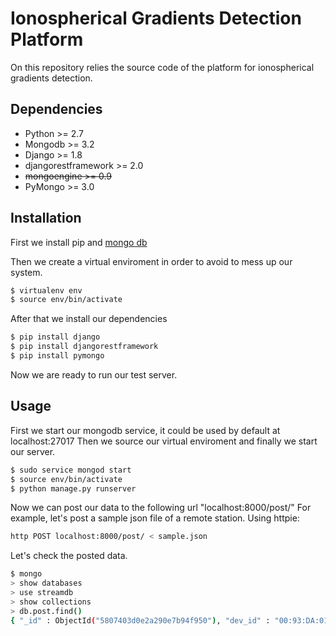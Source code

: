 Ionospherical Gradients Detection Platform
==========================================

On this repository relies the source code of the platform for ionospherical gradients detection.


## Dependencies

* Python      >=  2.7
* Mongodb     >=  3.2
* Django      >=  1.8
* djangorestframework >=  2.0 
* ~~mongoengine >=  0.9~~
* PyMongo     >=  3.0

## Installation

First we install pip and [mongo db](https://docs.mongodb.com/manual/installation/)

Then we create a virtual enviroment in order to avoid to mess up our system. 
```bash
$ virtualenv env
$ source env/bin/activate
```
After that we install our dependencies
```bash
$ pip install django
$ pip install djangorestframework
$ pip install pymongo

```
Now we are ready to run our test server.


## Usage

First we start our mongodb service, it could be used by default at localhost:27017
Then we source our virtual enviroment and finally we start our server.
```bash
$ sudo service mongod start
$ source env/bin/activate
$ python manage.py runserver
```

Now we can post our data to the following url "localhost:8000/post/"
For example, let's post a sample json file of a remote station.
Using httpie:
```bash
http POST localhost:8000/post/ < sample.json    
```
Let's check the posted data.
```bash
$ mongo
> show databases
> use streamdb
> show collections
> db.post.find()
{ "_id" : ObjectId("5807403d0e2a290e7b94f950"), "dev_id" : "00:93:DA:01:2F:30", "dev_time" : "12 oct 2016, 21:24", "rec_time" : "2016-10-19 09:43:25.843574", "prof_id" : "meteo", "content" : { "pressure" : "965", "temperature" : "23.2", "humidity" : "5.1" } }
```

